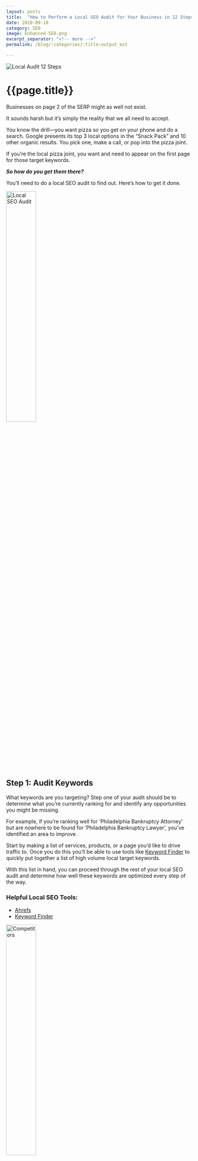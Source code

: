 ```yaml
---
layout: posts
title:  "How to Perform a Local SEO Audit for Your Business in 12 Steps"
date: 2018-09-18
category: SEO
image: Enhanced-SEO.png
excerpt_separator: "<!-- more -->"
permalink: /blog/:categories/:title:output_ext

---
```


<img src="{{site.url}}/assets/images/Blog/Local-SEO-12-Steps/how-to-do-a-local-seo-audit_fi.jpg" alt="Local Audit 12 Steps" class="hidden-xs hidden-sm img-responsive img-thumbnail">

<h1>{{page.title}}</h1>

Businesses on page 2 of the SERP might as well not exist.

It sounds harsh but it’s simply the reality that we all need to accept.

You know the drill—you want pizza so you get on your phone and do a search. Google presents its top 3 local options in the “Snack Pack” and 10
other organic results. You pick one, make a call, or pop into the pizza joint.

If you’re the local pizza joint, you want and need to appear on the first page for those target keywords.

<!-- more -->

_**So how do you get them there?**_

You’ll need to do a local SEO audit to find out. Here’s how to get it done.

<img src="{{site.url}}/assets/images/Blog/Local-SEO-12-Steps/how-to-do-a-local-seo-audit-1-keywords-300x122.jpg" alt="Local SEO Audit"
style="width: 40%;" class="hidden-xs hidden-sm img-responsive img-thumbnail">

<h2>Step 1: Audit Keywords</h2>

What keywords are you targeting? Step one of your audit should be to determine what you’re currently ranking for and identify any opportunities
you might be missing.

For example, if you’re ranking well for ‘Philadelphia Bankruptcy Attorney’ but are nowhere to be found for ‘Philadelphia Bankruptcy Lawyer’,
you’ve identified an area to improve.

Start by making a list of services, products, or a page you’d like to drive traffic to. Once you do this you’ll be able to use tools like <a href="https://kwfinder.com/" target="blank">Keyword Finder</a> to quickly put together a list of high volume local target keywords.

With this list in hand, you can proceed through the rest of your local SEO audit and determine how well these keywords are optimized every step of the way.

<h3>Helpful Local SEO Tools:</h3>

<ul class="basic-ul">
<li class="basic-li"><a href="https://ahrefs.com/" target="blank">Ahrefs</a></li>
<li class="basic-li"><a href="https://kwfinder.com/" target="blank">Keyword Finder</a></li>
</ul>

<img src="{{site.url}}/assets/images/Blog/Local-SEO-12-Steps/how-to-do-a-local-seo-audit-2-competitors-300x122.jpg" alt="Competitors"
style="width: 40%;" class="hidden-xs hidden-sm img-responsive img-thumbnail">

<h2>Step 2: Audit Your Competition’s Local SEO</h2>

Your local SEO audit should include a snooping session to determine your competitor’s SEO status and tactics early on. If you’re located in
a highly competitive area where the other top businesses are doing everything right, you need to document what you’re up against.

You don’t need to do a full diagnostic on each competitor, but take a look at the following, and compare that data against yours:

<ul class="basic-ul">
<li class="basic-li">GMB ranking for top keywords</li>
<li class="basic-li">Organic rankings for top keywords</li>
<li class="basic-li">Review quantity and quality</li>
<li class="basic-li">Number of links</li>
<li class="basic-li">Site Speed</li>
<li class="basic-li">Social Stats</li>
</ul>

In most cases, you should be able to take a look through these items and develop a hypothesis on why your competitor is successful in local SERPs.

<h3>Helpful Local SEO Tools:</h3>

<ul class="basic-ul">
<li class="basic-li"><a href="https://builtwith.com/)" target="blank">BuiltWith</a></li>
</ul>

<img src="{{site.url}}/assets/images/Blog/Local-SEO-12-Steps/how-to-do-a-local-seo-audit-3-gmb-300x122.jpg" alt="Google My Business" style="width: 40%;" class="hidden-xs hidden-sm img-responsive img-thumbnail">

<h2>Step 3: Audit Google My Business Listing</h2>

The 2017 edition of Moz’ Local Search Ranking Factors Survey ranks Google My Business (GMB) as the biggest driver of local SEO success. If you want to appear in Google’s ‘snack pack’, your GMB listing should be robust, and well-optimized with your core target keywords.

Here are some things to look for:

<ul class="basic-ul">
<li class="basic-li">Do you have a GMB listing? If so, is it claimed and verified?</li>
<li class="basic-li">Is all business information present and correct?</li>
<li class="basic-li">Do you have multiple reviews and a high cumulative rating? Are you responding to reviews?</li>
<li class="basic-li">Do you have appropriate business categories listed?</li>
<li class="basic-li">Do you have images of the business?</li>
<li class="basic-li">Have you created any GMB posts?</li>
<li class="basic-li">Are you participating in the Questions & Answers section?</li>
</ul>

These are the core elements that make up a strong GMB listing.

<h3>Helpful Local SEO Tools:</h3>

<ul class="basic-ul">
<li class="basic-li">Manager access to your GMB listing</li>
<li class="basic-li"><a href="https://yoast.com/wordpress/plugins/local-seo/" target="blank">Yoast Local SEO Plugin</a></li>
</ul>  

<img src="{{site.url}}/assets/images/Blog/Local-SEO-12-Steps/how-to-do-a-local-seo-audit-4-reviews-300x122.jpg" alt="Reviews"
style="width: 40%;" class="hidden-xs hidden-sm img-responsive img-thumbnail">

<h2>Step 4: Audit Reviews for Quality and Quantity</h2>

Reviews pack a ton of clout in both the local ranking and reputation building arenas. Search engines regard them as an authentic measure of a local business’s popularity and viability. Potential customers trust reviews as an accurate gauge for that business’s quality level.

Getting an abundance of positive, glowing and wordy reviews across multiple review platforms like GMB, Facebook, Yelp, and vertical-specific sites like Houzz, Tripadvisor, and Healthgrades helps you win on many levels.

<a href="http://www.localseoguide.com/guides/local-seo-ranking-factors/" target="blank">Local SEO Guide</a> notes that Google does pick up on the keywords people use in their reviews:

> “At a high level, having a keyword you are trying to rank for, and a mention of a city you are working to rank in, in reviews has a high correlation with high ranking Google My Business results.”

<h3>Helpful Local SEO Tools:</h3>

<ul class="basic-ul">
<li class="basic-li">Get and manage reviews with Customer Voice <strong>(contact us for more info)</strong></li>
<li class="basic-li"><a href="http://www.kiyoh.com/" target="blank">KiyOh</a></li>
</ul>

<img src="{{site.url}}/assets/images/Blog/Local-SEO-12-Steps/how-to-do-a-local-seo-audit-5-links-300x122.jpg" alt="Links"
style="width: 40%;" class="hidden-xs hidden-sm img-responsive img-thumbnail">

<h2>Step 5: Audit Links for Quality and Quantity</h2>

Links remain the bread and butter of Google’s ranking algorithm.

<a href="https://moz.com/blog/local-search-ranking-factors-survey-results-2017" target="blank">Darren Shaw of WhiteSpark</a> notes that,

> “Google is still leaning heavily on links as a primary measure of a business’ authority and prominence, and the local search practitioners
   that invest time and resources to secure quality links for their clients are reaping the ranking rewards.”

A diverse array of quality links is crucial for any local business’s link portfolio. This means that you’ll need to evaluate your links, looking for links with:

<ul class="basic-ul">
<li class="basic-li">Local content</li>
<li class="basic-li">Industry or vertical topic clusters</li>
<li class="basic-li">High domain authority</li>
</ul>

Link quality will win over quantity, and quality + quantity will help you dominate the search rankings in your market. On the flip side, if you see a high volume of spammy, off-topic links, you’ll want to make a note of it as a red flag that may be damaging your ability to rank well for your target keywords.

<h3>Helpful Local SEO Tools:</h3>

<ul class="basic-ul">
<li class="basic-li"><a href="https://ahrefs.com/" target="blank">Ahrefs</a></li>
<li class="basic-li"><a href="https://moz.com/researchtools/ose/" target="blank">Open Site Explorer</a></li>
</ul>

<img src="{{site.url}}/assets/images/Blog/Local-SEO-12-Steps/how-to-do-a-local-seo-audit-6-schema-300x122.jpg" alt="Schema"
style="width: 40%;" class="hidden-xs hidden-sm img-responsive img-thumbnail">

<h2>Step 6: Audit Schema-Markup for Local</h2>

Schema markup is code that goes on a website to help the search engines return more informative results for users. Schema tells the search engines what your data means, not just what it says.

This is a key way to tell search engines exactly what a given website is about, which will help them serve it up on SERPs for the correct search queries.

One way to check to ensure that your site is using schema markup is to enter your URL in
<a href="https://search.google.com/structured-data/testing-tool/u/0/" target="blank">Google’s Structured Data Testing Tool</a> You’ll be able to check to see if all the correct info about your business has been included.

To add Schema markup, if it’s a WordPress website, then “All In One Schema Rich Snippets” is a great plugin. For other websites,
<a href="https://technicalseo.com/seo-tools/schema-markup-generator/" target="blank">this is</a> a good tool to create the code.

<h3>Helpful Local SEO Tools:</h3>

<ul class="basic-ul">
<li class="basic-li"><a href="https://search.google.com/structured-data/testing-tool/u/0/" target="blank">Google Structured Data Testing Tool</a></li>
<li class="basic-li"><a href="https://technicalseo.com/seo-tools/schema-markup-generator/" target="blank">Schema Markup Generator</a></li>
</ul>

<img src="{{site.url}}/assets/images/Blog/Local-SEO-12-Steps/how-to-do-a-local-seo-audit-7-citations-300x122.jpg" alt="Citations"
style="width: 40%;" class="hidden-xs hidden-sm img-responsive img-thumbnail">

<h2>Step 7: Audit Local SEO Citations</h2>

How frequently is your business mentioned online? Auditing your citations will determine how many online mentions exist of the name, address, and phone number for your business.

It’s important to look into both your structured and unstructured citations. For structured citations, you’ll audit your business listings across the web, looking at social platforms and directories like Yelp, Yellowpages, Facebook, Superpages, and MapQuest. You’ll also need to check to see if their correct business info is listed on the main data aggregators: Axiom, Neustar/Localeze, Factual, and Infogroup.

Next, you’ll need to check your unstructured citations. An unstructured citation can be found on random websites, blogs, event listings, job posting sites, government records or social media mentions. These are unstructured because they could be as simple as a company mention. Usually, these citations don’t include a business’s NAP data.

<a href="https://lcf.whitespark.ca/search/" target="blank">Whitespark’s Local Citation Finder</a> is a great free tool to find and analyze both your structured and unstructured citations.

<h3>Helpful Local SEO Tools:</h3>

<ul class="basic-ul">
<li class="basic-li"><a href="https://lcf.whitespark.ca/search/" target="blank">Whitespark’s Local Citation Finder</a></li>
<li class="basic-li"><a href="https://moz.com/local/search" target="blank">Moz Check Listings</a></li>
</ul>

<img src="{{site.url}}/assets/images/Blog/Local-SEO-12-Steps/how-to-do-a-local-seo-audit-8-page-SEO-300x122.jpg" alt="SEO"
style="width: 40%;" class="hidden-xs hidden-sm img-responsive img-thumbnail">

<h2>Step 8: Audit SEO on Main Pages</h2>

An audit of the main website pages is probably the most important piece of your entire audit. It doesn’t have to be time-consuming if you have the proper tools though. Screaming Frog is one of many excellent tools that’ll deliver a comprehensive look at your on-page SEO.

With your list of target keywords in hand, you’ll want to run through each page on your spreadsheet looking at the keywords on each page. Specifically, you’ll be looking at:

<ul class="basic-ul">
<li class="basic-li">Page title</li>
<li class="basic-li">Title tags</li>
<li class="basic-li">Sub-headings</li>
<li class="basic-li">Word count</li>
<li class="basic-li">Meta description</li>
</ul>  

Even with just this information, you’ll be well-equipped to analyze how well your pages are optimized for local SEO. Plus, you’ll be able to determine improvements and content gaps that might be missing.

Once you’ve evaluated and recorded the weaknesses in your local SEO, you can make use of a host of top-tier SEO plugins to help you do your work.

<h3>Helpful Local SEO Tools:</h3>

<ul class="basic-ul">
<li class="basic-li"><a href="https://www.screamingfrog.co.uk/seo-spider/" target="blank">Screaming Frog</a></li>
</ul>

<img src="{{site.url}}/assets/images/Blog/Local-SEO-12-Steps/how-to-do-a-local-seo-audit-9-images-300x122.jpg" alt="Images"
style="width: 40%;" class="hidden-xs hidden-sm img-responsive img-thumbnail">

<h2>Step 9: Audit Image SEO</h2>

There are two main components two image optimization for local SEO: keyword usage and how it affects page load speed. You can use ScreamingFrog’s free SEO tool to evaluate both.

Auditing image keyword optimization boils down to evaluating each image’s filename and alt text. Since Google can’t yet tell what visual content an image contains yet, site crawlers rely on things like the filename and alt text to determine what’s being displayed. These are places you should optimize with relevant target keywords.
You can get some big improvements in page load speed when images are optimized to reduce their file size without significantly impacting their visual quality. Using ScreamingFrog, you can take an inventory of all the images on your site and highlight the images that are slowing things down. (There are also image size optimization plugins that resize images automatically going forward.)

<h3>Helpful Local SEO Tools:</h3>

<ul class="basic-ul">
<li class="basic-li"><a href="https://www.screamingfrog.co.uk/seo-spider/" target="blank">Screaming Frog</a></li>
</ul>

<img src="{{site.url}}/assets/images/Blog/Local-SEO-12-Steps/how-to-do-a-local-seo-audit-10-speed-300x122.jpg" alt="Speed"
style="width: 40%;" class="hidden-xs hidden-sm img-responsive img-thumbnail">

<h2>Step 10: Check Website Speed</h2>

Having a site that loads rapidly is crucial in today’s online business environment.
<a href="https://yoast.com/page-speed-ranking-factor/" target="blank">Edwin Toonen of Yoast</a> notes that,

> “Google’s latest research shows that the chance of a bounce increases 32% when the page load time goes from 1s to 3s. 1s to 5s
increases the chance to 90% and if your site takes up to 10s to load, the chance of a bounce increases to 123%. That’s incredible. For search engines, better results and performance is a sign of a healthy site that pleases customers and therefore should be rewarded with a higher ranking.”


<a href="https://developers.google.com/speed/pagespeed/insights/" target="blank">Google PageSpeed Insights Tool</a> performs a near-instant audit of a given URL for both mobile and desktop searches. This will give you a quick way to tell if improvements are needed, and a list of actions to take to improve your website speed.

<h3>Helpful Local SEO Tools:</h3>

<ul class="basic-ul">
<li class="basic-li"><a href="" target="blank">Google PageSpeed Insights Tool</a></li>
<li class="basic-li"><a href="" target="blank">Pingdom’s Website Speed Test</a></li>
<li class="basic-li"><a href="" target="blank">GTMetrix</a></li>
</ul>

<img src="{{site.url}}/assets/images/Blog/Local-SEO-12-Steps/how-to-do-a-local-seo-audit-11-engagement-300x122.jpg" alt="Engagement"
style="width: 40%;" class="hidden-xs hidden-sm img-responsive img-thumbnail">

<h2>Step 11: Audit Site Engagement</h2>

What visitors do when they discover your business online affects your rankings.
In fact, <a href="https://tidings.com/vault/local-ranking-2020.html" target="blank">David Mihm argues</a> that,

> “Engagement is simply a much more accurate signal of the quality of local businesses than the traditional ranking factors of links, directory citations, and even reviews.”

Metrics like organic search click-through rate (CTR), dwell time, bounce rate, and conversion rate are all ranking factors. You can
simply use <a href="https://analytics.google.com/analytics/web/" target="blank">Google Analytics</a> to examine your engagement metrics and compare them to <a href="https://support.google.com/analytics/answer/6086666?hl=en" target="blank">industry benchmarks</a>.

<h3>Helpful Local SEO Tools:</h3>

<ul class="basic-ul">
<li class="basic-li"><a href="" target="blank">Google Analytics</a></li>
<li class="basic-li"><a href="" target="blank">Google Analytics Industry Benchmarks</a></li>
</ul>

<img src="{{site.url}}/assets/images/Blog/Local-SEO-12-Steps/how-to-do-a-local-seo-audit-12-social-300x122.jpg" alt="Social"
style="width: 40%;" class="hidden-xs hidden-sm img-responsive img-thumbnail">

<h2>Step 12: Audit Social Engagement</h2>

The truth is that we’re not sure to what extent social signals are baked into Google’s ranking algorithm. However, there’s no doubt that a strong social media presence can significantly boost local SEO efforts.
According to Ron Dod of <a href="https://www.searchenginejournal.com/social-media-seo/196185/" target="blank">Search Engine Journal</a>, the bigger and more engaged your audience is, the more they’ll boost rankings:

> “The bigger your brand is and the more consumers trust you, the more likely you are to receive a larger share of clicks in Google. Social media can be a great and efficient way to help you build your brand and get in front of people who wouldn’t have otherwise found you.”

Therefore, evaluating your social platforms is an essential part of your local SEO audit:

<ul class="basic-ul">
<li class="basic-li">Number of people that like your Facebook page + Facebook shares</li>
<li class="basic-li">Number of Twitter followers + tweets mentioning your brand name</li>
<li class="basic-li">Number of LinkedIn company followers and Linkedin Shares</li>
</ul>

<h3>Helpful Local SEO Tools:</h3>

<ul class="basic-ul">
<li class="basic-li">Track dark social <strong>(contact us for more info)</strong></li>
<li class="basic-li"><a href="https://namechk.com/" target="blank">Find all social media profiles</a></li>
<li class="basic-li"><a href="http://buzzsumo.com/" target="blank">Find your most shared content</a></li>
</ul>

<h2>Final Thoughts</h2>

Performing a comprehensive local SEO audit using the 12 steps I’ve outlined is going to dredge up issues. Finding and fixing any SEO optimization issues you discover along the way is also crucial, as is recording your progress to ensure you’re not missing any vital pieces to the local SEO puzzle.</p>

A good way to get started is to use <strong>MarketGoo</strong>, which automatically scans a website and generates a step-by-step SEO plan
to help you increase your website traffic and rankings.

Once you’re ready to get started optimizing your website for SEO, using <strong>Boostability’s</strong> and <strong>SEO Network‘s</strong> SEO packages are key ways to power up your local presence. <strong>Just contact us for more info on any of these products</strong>.

<p class="text-center">&nbsp;</p>
<p class="text-center"><em><strong>Want to skip all this work and let the experts handle your local SEO?
<a class="btn btn-lg btn-info" role="button" href="https://kaffeinatedkodemonkey.youcanbook.me/" target="blank">Contact us today!</a></strong></em></p>
<p>&nbsp;</p>

